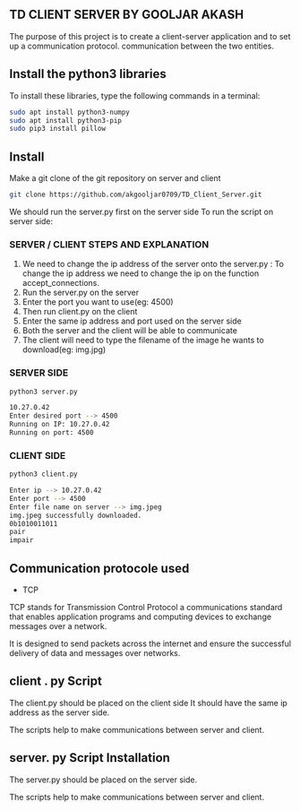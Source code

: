 ## TD CLIENT SERVER BY GOOLJAR AKASH
The purpose of this project is to create a client-server application and to set up a communication protocol.
communication between the two entities.


## Install the python3 libraries
To install these libraries, type the following commands in a terminal:
```sh
sudo apt install python3-numpy
sudo apt install python3-pip
sudo pip3 install pillow
```
## Install
Make a git clone of the git repository on server and client

```sh
git clone https://github.com/akgooljar0709/TD_Client_Server.git
```
We should run the server.py first on the server side
To run the script on server side:

### SERVER / CLIENT STEPS AND EXPLANATION

1. We need to change the ip address of the server onto the server.py : To change the ip address
   we need to change the ip on the function accept_connections.
2. Run the server.py on the server
3. Enter the port you want to use(eg: 4500)
4. Then run client.py on the client
5. Enter the same ip address and port used on the server side
6. Both the server and the client will be able to communicate
7. The client will need to type the filename of the image he wants to download(eg: img.jpg)



### SERVER SIDE
```sh
python3 server.py 

10.27.0.42
Enter desired port --> 4500
Running on IP: 10.27.0.42
Running on port: 4500
```




### CLIENT SIDE
```sh
python3 client.py 

Enter ip --> 10.27.0.42
Enter port --> 4500
Enter file name on server --> img.jpeg
img.jpeg successfully downloaded.
0b1010011011
pair
impair
```


## Communication protocole used
- TCP

TCP stands for Transmission Control Protocol a communications standard that enables application programs and computing devices to exchange messages over a network. 

It is designed to send packets across the internet and ensure the successful delivery of data and messages over networks.

## client . py Script

The client.py should be placed on the client side
It should have the same ip address as the server side.


The scripts help to make communications between server and client.

## server. py Script Installation

The server.py should be placed on the server side.

The scripts help to make communications between server and client.


